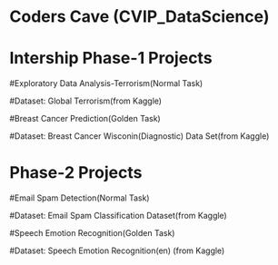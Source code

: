 # Coders Cave  (CVIP_DataScience)
# Intership Phase-1 Projects

#Exploratory Data Analysis-Terrorism(Normal Task)

#Dataset: Global Terrorism(from Kaggle)

#Breast Cancer Prediction(Golden Task)

#Dataset: Breast Cancer Wisconin(Diagnostic) Data Set(from Kaggle)

# Phase-2 Projects

#Email Spam Detection(Normal Task)

#Dataset: Email Spam Classification Dataset(from Kaggle)

#Speech Emotion Recognition(Golden Task)

#Dataset: Speech Emotion Recognition(en) (from Kaggle)
